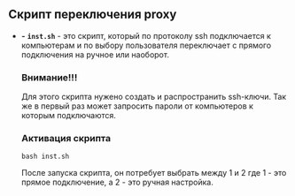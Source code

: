 ## Скрипт переключения proxy
- **-** **`inst.sh`** - это скрипт, который по протоколу ssh подключается к компьютерам и по выбору пользователя переключает c прямого подключения на ручное или наоборот.

    ### Внимание!!!
    Для этого скрипта нужено создать и распространить ssh-ключи. Так же в первый раз может запросить пароли от компьютеров к которым подключаются.
    
    ### Активация скрипта
    ```
    bash inst.sh
    ```
    После запуска скрипта, он потребует выбрать между 1 и 2 где 1 - это прямое подключение, а 2 - это ручная настройка.
  
